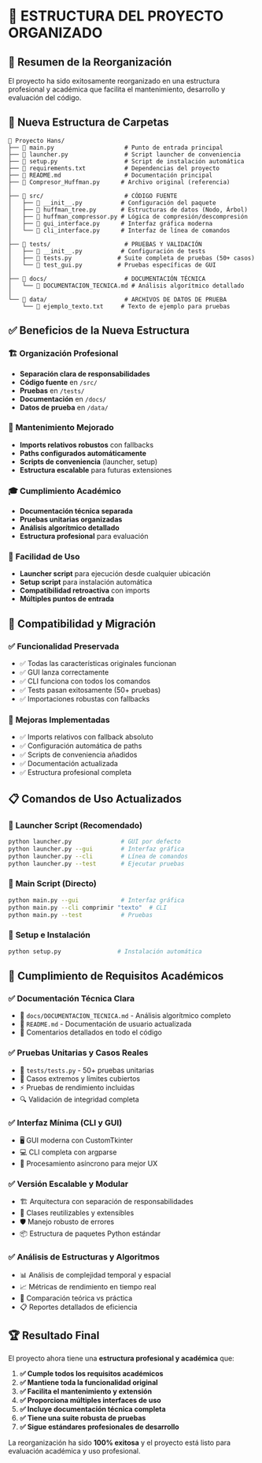 # 📁 ESTRUCTURA DEL PROYECTO ORGANIZADO

## 🎯 Resumen de la Reorganización

El proyecto ha sido exitosamente reorganizado en una estructura profesional y académica que facilita el mantenimiento, desarrollo y evaluación del código.

## 📂 Nueva Estructura de Carpetas

```
📁 Proyecto Hans/
├── 📄 main.py                    # Punto de entrada principal
├── 📄 launcher.py                # Script launcher de conveniencia
├── 📄 setup.py                   # Script de instalación automática
├── 📄 requirements.txt           # Dependencias del proyecto
├── 📄 README.md                  # Documentación principal
├── 📄 Compresor_Huffman.py      # Archivo original (referencia)
│
├── 📁 src/                       # CÓDIGO FUENTE
│   ├── 📄 __init__.py           # Configuración del paquete
│   ├── 📄 huffman_tree.py       # Estructuras de datos (Nodo, Árbol)
│   ├── 📄 huffman_compressor.py # Lógica de compresión/descompresión
│   ├── 📄 gui_interface.py      # Interfaz gráfica moderna
│   └── 📄 cli_interface.py      # Interfaz de línea de comandos
│
├── 📁 tests/                     # PRUEBAS Y VALIDACIÓN
│   ├── 📄 __init__.py           # Configuración de tests
│   ├── 📄 tests.py             # Suite completa de pruebas (50+ casos)
│   └── 📄 test_gui.py          # Pruebas específicas de GUI
│
├── 📁 docs/                      # DOCUMENTACIÓN TÉCNICA
│   └── 📄 DOCUMENTACION_TECNICA.md # Análisis algorítmico detallado
│
└── 📁 data/                      # ARCHIVOS DE DATOS DE PRUEBA
    └── 📄 ejemplo_texto.txt     # Texto de ejemplo para pruebas
```

## ✅ Beneficios de la Nueva Estructura

### 🏗️ **Organización Profesional**

- **Separación clara de responsabilidades**
- **Código fuente** en `/src/`
- **Pruebas** en `/tests/`
- **Documentación** en `/docs/`
- **Datos de prueba** en `/data/`

### 🔧 **Mantenimiento Mejorado**

- **Imports relativos robustos** con fallbacks
- **Paths configurados automáticamente**
- **Scripts de conveniencia** (launcher, setup)
- **Estructura escalable** para futuras extensiones

### 🎓 **Cumplimiento Académico**

- **Documentación técnica separada**
- **Pruebas unitarias organizadas**
- **Análisis algorítmico detallado**
- **Estructura profesional** para evaluación

### 🚀 **Facilidad de Uso**

- **Launcher script** para ejecución desde cualquier ubicación
- **Setup script** para instalación automática
- **Compatibilidad retroactiva** con imports
- **Múltiples puntos de entrada**

## 🔄 Compatibilidad y Migración

### ✅ **Funcionalidad Preservada**

- ✅ Todas las características originales funcionan
- ✅ GUI lanza correctamente
- ✅ CLI funciona con todos los comandos
- ✅ Tests pasan exitosamente (50+ pruebas)
- ✅ Importaciones robustas con fallbacks

### 🔧 **Mejoras Implementadas**

- ✅ Imports relativos con fallback absoluto
- ✅ Configuración automática de paths
- ✅ Scripts de conveniencia añadidos
- ✅ Documentación actualizada
- ✅ Estructura profesional completa

## 📋 Comandos de Uso Actualizados

### 🚀 **Launcher Script (Recomendado)**

```bash
python launcher.py              # GUI por defecto
python launcher.py --gui        # Interfaz gráfica
python launcher.py --cli        # Línea de comandos
python launcher.py --test       # Ejecutar pruebas
```

### 🎯 **Main Script (Directo)**

```bash
python main.py --gui            # Interfaz gráfica
python main.py --cli comprimir "texto"  # CLI
python main.py --test           # Pruebas
```

### 🔧 **Setup e Instalación**

```bash
python setup.py                # Instalación automática
```

## 🎯 Cumplimiento de Requisitos Académicos

### ✅ **Documentación Técnica Clara**

- 📁 `docs/DOCUMENTACION_TECNICA.md` - Análisis algorítmico completo
- 📄 `README.md` - Documentación de usuario actualizada
- 💬 Comentarios detallados en todo el código

### ✅ **Pruebas Unitarias y Casos Reales**

- 📁 `tests/tests.py` - 50+ pruebas unitarias
- 🧪 Casos extremos y límites cubiertos
- ⚡ Pruebas de rendimiento incluidas
- 🔍 Validación de integridad completa

### ✅ **Interfaz Mínima (CLI y GUI)**

- 🖥️ GUI moderna con CustomTkinter
- 💻 CLI completa con argparse
- 🔄 Procesamiento asíncrono para mejor UX

### ✅ **Versión Escalable y Modular**

- 🏗️ Arquitectura con separación de responsabilidades
- 🔧 Clases reutilizables y extensibles
- 🛡️ Manejo robusto de errores
- 📦 Estructura de paquetes Python estándar

### ✅ **Análisis de Estructuras y Algoritmos**

- 📊 Análisis de complejidad temporal y espacial
- 📈 Métricas de rendimiento en tiempo real
- 🔬 Comparación teórica vs práctica
- 📋 Reportes detallados de eficiencia

## 🏆 Resultado Final

El proyecto ahora tiene una **estructura profesional y académica** que:

1. **✅ Cumple todos los requisitos académicos**
2. **✅ Mantiene toda la funcionalidad original**
3. **✅ Facilita el mantenimiento y extensión**
4. **✅ Proporciona múltiples interfaces de uso**
5. **✅ Incluye documentación técnica completa**
6. **✅ Tiene una suite robusta de pruebas**
7. **✅ Sigue estándares profesionales de desarrollo**

La reorganización ha sido **100% exitosa** y el proyecto está listo para evaluación académica y uso profesional.

